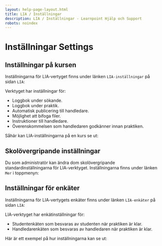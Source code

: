 ```yaml
---
layout: help-page-layout.html
title: LIA / Inställningar
description: LIA / Inställningar - Learnpoint Hjälp och Support
robots: noindex
---
```


<h1>
    <span lang="sv">Inställningar</span>
    <span lang="en">Settings</span>
</h1>

<!-- only-in-swedish.html -->


## Inställningar på kursen

Inställningarna för LIA-vertyget finns under länken `LIA-inställningar` på sidan `LIA`:

<!-- desktop-screenshot.html, { src: "_assets/settings-link.png", alt: "Länk till LIA-inställningar", theme: "light" } -->

Verktyget har inställningar för:

* Loggbok under sökande.
* Loggbok under praktik.
* Automatisk publicering till handledare.
* Möjlighet att bifoga filer.
* Instruktioner till handledare.
* Överenskommelsen som handledaren godkänner innan praktiken.

Såhär kan LIA-inställningarna på en kurs se ut:

<!-- desktop-screenshot.html, { src: "_assets/settings-modal.png", alt: "LIA-inställningar", theme: "light" } -->


## Skolövergripande inställningar

Du som administratör kan ändra dom skolövergripande standardinställningarna för LIA-verktyget. Inställningarna finns under länken `Mer` i toppmenyn:

<!-- desktop-screenshot.html, { src: "_assets/global-settings-page.png", alt: "Skolövergripande LIA-inställningar", theme: "light" } -->


## Inställningar för enkäter

Inställningarna för LIA-vertygets enkäter finns under länken `LIA-enkäter` på sidan `LIA`:

<!-- desktop-screenshot.html, { src: "_assets/survey-settings-link.png", alt: "Länk till enkätinställningar", theme: "light" } -->

LIA-verktyget har enkätinställningar för:

* Studentenkäten som besvaras av studenten när praktiken är klar.
* Handledarenkäten som besvaras av handledaren när praktiken är klar.

Här är ett exempel på hur inställningarna kan se ut:

<!-- screenshot.html, { src: "_assets/survey-settings-modal.png", alt: "Enkätinställningar", theme: "light" } -->

